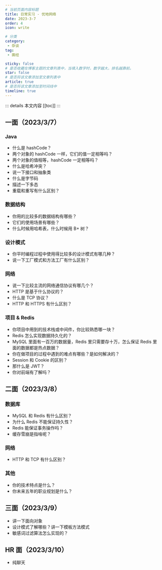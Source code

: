 ```yaml
---
# 当前页面内容标题
title: 日常实习 - 优地网络
date: 2023-3-7
order: 4
icon: write

# 分类
category:
 - 杂谈
tag:
 - 面经

sticky: false
# 是否收藏在博客主题的文章列表中，当填入数字时，数字越大，排名越靠前。
star: false
# 是否将该文章添加至文章列表中
article: true
# 是否将该文章添加至时间线中
timeline: true
---
```


::: details 本文内容
[[toc]]
:::


## 一面（2023/3/7）

### Java

- 什么是 hashCode？
- 两个对象的 hashCode 一样，它们的值一定相等吗？
- 两个对象的值相等，hashCode 一定相等吗？
- 什么是哈希冲突？
- 说一下接口和抽象类
- 什么是字节码
- 描述一下多态
- 重载和重写有什么区别？

### 数据结构

- 你用的比较多的数据结构有哪些？
- 它们的使用场景有哪些？
- 什么时候用哈希表，什么时候用 B+ 树？

### 设计模式

- 你平时编程过程中使用得比较多的设计模式有哪几种？
- 说一下工厂模式和方法工厂有什么区别？

### 网络

- 说一下比较主流的网络通信协议有哪几个？
- HTTP 是基于什么协议的？
- 什么是 TCP 协议？
- HTTP 和 HTTPS 有什么区别？

### 项目 & Redis

- 你项目中用到的技术栈或中间件，你比较熟悉哪一块？
- Redis 怎么实现数据持久化的？
- MySQL 里面有一百万的数据量，Redis 里只需要存十万，怎么保证 Redis 里面的数据都是热点数据？
- 你在做项目的过程中遇到的难点有哪些？是如何解决的？
- Session 和 Cookie 的区别？
- 那什么是 JWT？
- 你对前端有了解吗？

## 二面（2023/3/8）

### 数据库

- MySQL 和 Redis 有什么区别？
- 为什么 Redis 不能保证持久性？
- Redis 能保证事务操作吗？
- 缓存雪崩是指啥呢？

### 网络

- HTTP 和 TCP 有什么区别？

### 其他

- 你的技术特点是什么？
- 你未来五年的职业规划是什么？

## 三面（2023/3/9）

- 讲一下面向对象
- 设计模式了解哪些？讲一下模板方法模式
- 敏感词过滤算法怎么实现的？

## HR 面（2023/3/10）
- 纯聊天